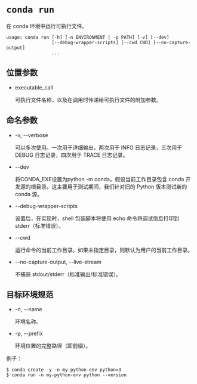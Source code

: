 # `conda run`

在 conda 环境中运行可执行文件。

```
usage: conda run [-h] [-n ENVIRONMENT | -p PATH] [-v] [--dev]
                 [--debug-wrapper-scripts] [--cwd CWD] [--no-capture-output]
                 ...
```

## 位置参数

- executable_call

  可执行文件名称，以及在调用时传递给可执行文件的附加参数。

## 命名参数

- -v, --verbose

  可以多次使用。一次用于详细输出，两次用于 INFO 日志记录，三次用于 DEBUG 日志记录，四次用于 TRACE 日志记录。

- --dev

  将CONDA_EXE设置为python -m conda，假设当前工作目录包含 conda 开发源的根目录。这主要用于测试期间，我们针对旧的 Python 版本测试新的 conda 源。

- --debug-wrapper-scripts

  设置后，在实现时，shell 包装脚本将使用 echo 命令将调试信息打印到 stderr（标准错误）。

- --cwd

  运行命令的当前工作目录。如果未指定目录，则默认为用户的当前工作目录。

- --no-capture-output, --live-stream

  不捕获 stdout/stderr（标准输出/标准错误）。

## 目标环境规范

- -n, --name

  环境名称。

- -p, --prefix

  环境位置的完整路径（即前缀）。

例子：

```
$ conda create -y -n my-python-env python=3
$ conda run -n my-python-env python --version
```
